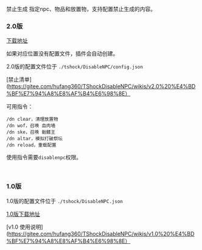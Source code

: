 禁止生成 指定npc、物品和放置物，支持配置禁止生成的内容。


### 2.0版
[下载地址](https://gitee.com/hufang360/TShockDisableNPC/attach_files/1057851/download/DisableNPC.dll)

如果对应位置没有配置文件，插件会自动创建。

2.0版的配置文件位于 `./tshock/DisableNPC/config.json`

[禁止清单](https://gitee.com/hufang360/TShockDisableNPC/wikis/v2.0%20%E4%BD%BF%E7%94%A8%E8%AF%B4%E6%98%8E）

可用指令：
```
/dn clear，清理放置物
/dn wof，召唤 血肉墙
/dn ske，召唤 骷髅王
/dn altar，模拟打破祭坛
/dn reload，重载配置
```

使用指令需要`disablenpc`权限。



<br>

### 1.0版
1.0版的配置文件位于 `./tshock/DisableNPC.json`

[1.0版下载地址](https://gitee.com/hufang360/TShockDisableNPC/attach_files/1049368/download/DisableNPC.dll) 

[v1.0 使用说明](https://gitee.com/hufang360/TShockDisableNPC/wikis/v1.0%20%E4%BD%BF%E7%94%A8%E8%AF%B4%E6%98%8E）


